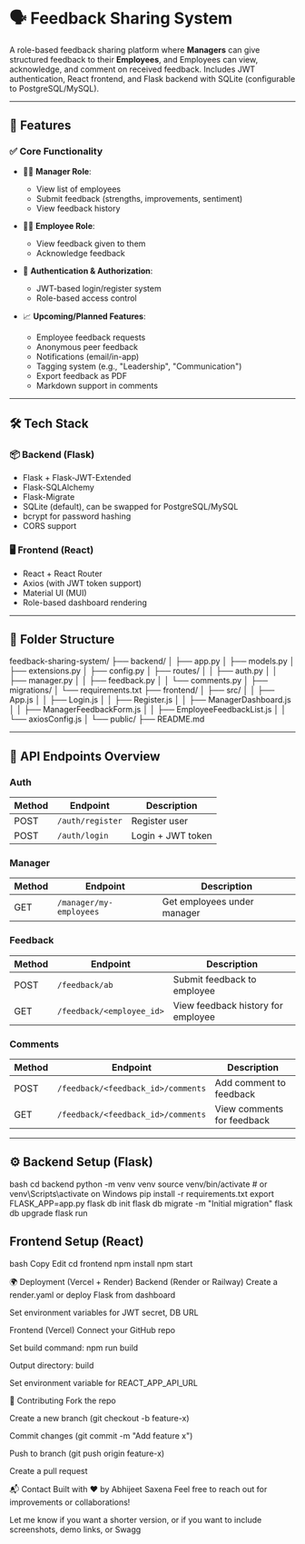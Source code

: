 # 🗣️ Feedback Sharing System

A role-based feedback sharing platform where **Managers** can give structured feedback to their **Employees**, and Employees can view, acknowledge, and comment on received feedback. Includes JWT authentication, React frontend, and Flask backend with SQLite (configurable to PostgreSQL/MySQL).

---

## 🚀 Features

### ✅ Core Functionality

- 🧑‍💼 **Manager Role**:
  - View list of employees
  - Submit feedback (strengths, improvements, sentiment)
  - View feedback history


- 👨‍💻 **Employee Role**:
  - View feedback given to them
  - Acknowledge feedback
  

- 🔐 **Authentication & Authorization**:
  - JWT-based login/register system
  - Role-based access control

- 📈 **Upcoming/Planned Features**:
  - Employee feedback requests
  - Anonymous peer feedback
  - Notifications (email/in-app)
  - Tagging system (e.g., "Leadership", "Communication")
  - Export feedback as PDF
  - Markdown support in comments

---

## 🛠️ Tech Stack

### 📦 Backend (Flask)
- Flask + Flask-JWT-Extended
- Flask-SQLAlchemy
- Flask-Migrate
- SQLite (default), can be swapped for PostgreSQL/MySQL
- bcrypt for password hashing
- CORS support

### 🖥️ Frontend (React)
- React + React Router
- Axios (with JWT token support)
- Material UI (MUI)
- Role-based dashboard rendering

---

## 📁 Folder Structure
feedback-sharing-system/
├── backend/
│ ├── app.py
│ ├── models.py
│ ├── extensions.py
│ ├── config.py
│ ├── routes/
│ │ ├── auth.py
│ │ ├── manager.py
│ │ ├── feedback.py
│ │ └── comments.py
│ ├── migrations/
│ └── requirements.txt
├── frontend/
│ ├── src/
│ │ ├── App.js
│ │ ├── Login.js
│ │ ├── Register.js
│ │ ├── ManagerDashboard.js
│ │ ├── ManagerFeedbackForm.js
│ │ ├── EmployeeFeedbackList.js
│ │ └── axiosConfig.js
│ └── public/
├── README.md



---

## 🔐 API Endpoints Overview

### Auth
| Method | Endpoint             | Description            |
|--------|----------------------|------------------------|
| POST   | `/auth/register`     | Register user          |
| POST   | `/auth/login`        | Login + JWT token      |

### Manager
| Method | Endpoint                   | Description                   |
|--------|----------------------------|-------------------------------|
| GET    | `/manager/my-employees`    | Get employees under manager   |

### Feedback
| Method | Endpoint                  | Description                            |
|--------|---------------------------|----------------------------------------|
| POST   | `/feedback/ab`            | Submit feedback to employee            |
| GET    | `/feedback/<employee_id>` | View feedback history for employee     |

### Comments
| Method | Endpoint                                     | Description                    |
|--------|----------------------------------------------|--------------------------------|
| POST   | `/feedback/<feedback_id>/comments`           | Add comment to feedback        |
| GET    | `/feedback/<feedback_id>/comments`           | View comments for feedback     |

---

## ⚙️ Backend Setup (Flask)

bash
cd backend
python -m venv venv
source venv/bin/activate    # or venv\Scripts\activate on Windows
pip install -r requirements.txt
export FLASK_APP=app.py
flask db init
flask db migrate -m "Initial migration"
flask db upgrade
flask run


## Frontend Setup (React)
bash
Copy
Edit
cd frontend
npm install
npm start


🌍 Deployment (Vercel + Render)
Backend (Render or Railway)
Create a render.yaml or deploy Flask from dashboard

Set environment variables for JWT secret, DB URL

Frontend (Vercel)
Connect your GitHub repo

Set build command: npm run build

Output directory: build

Set environment variable for REACT_APP_API_URL

🤝 Contributing
Fork the repo

Create a new branch (git checkout -b feature-x)

Commit changes (git commit -m "Add feature x")

Push to branch (git push origin feature-x)

Create a pull request

📬 Contact
Built with ❤️ by Abhijeet Saxena
Feel free to reach out for improvements or collaborations!

Let me know if you want a shorter version, or if you want to include screenshots, demo links, or Swagg
